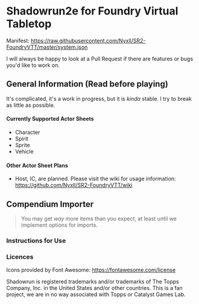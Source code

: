 # Shadowrun2e for Foundry Virtual Tabletop
Manifest: https://raw.githubusercontent.com/Nyxll/SR2-FoundryVTT/master/system.json

I will always be happy to look at a Pull Request if there are features or bugs you'd like to work on.
## General Information (Read before playing)
It's complicated, it's a work in progress, but it is _kinda_ stable. I try to break as little as possible.
#### Currently Supported Actor Sheets 
- Character
- Spirit
- Sprite
- Vehicle

#### Other Actor Sheet Plans
- Host, IC, are planned.
Please visit the wiki for usage information: https://github.com/Nyxll/SR2-FoundryVTT/wiki

## Compendium Importer
> You may get *way* more items than you expect, at least until we implement options for imports.

### Instructions for Use

### Licences
Icons provided by Font Awesome: https://fontawesome.com/license

Shadowrun is registered trademarks and/or trademarks of The Topps Company, Inc. in the United States and/or other countries. This is a fan project, we are in no way associated with Topps or Catalyst Games Lab.
